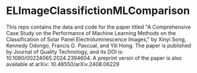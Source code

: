 # ELImageClassifictionMLComparison
This repo contains the data and code for the paper titled "A Comprehensive Case Study on the Performance of Machine Learning Methods on the Classification of Solar
Panel Electroluminescence Images," by Xinyi Song, Kennedy Odongo, Francis G. Pascual, and Yili Hong. The paper is published by Journal of Quality Technology, and its DOI is: 10.1080/00224065.2024.2394604. A preprint versin of the paper is also available at arXiv: 10.48550/arXiv.2408.06229
